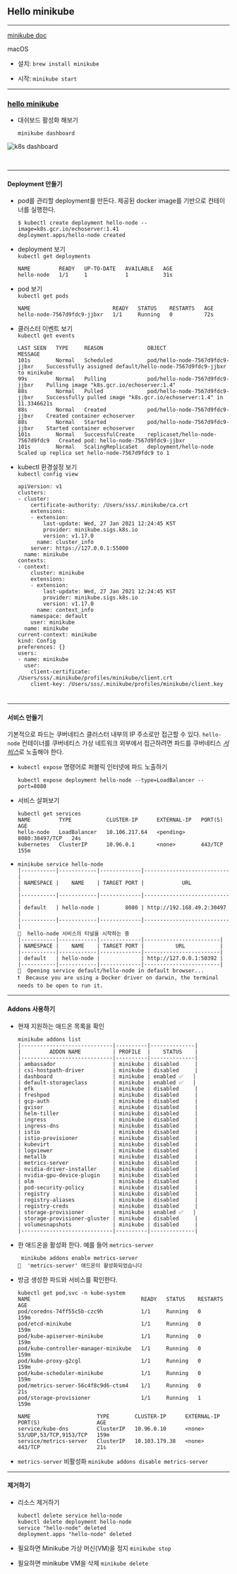 ## Hello minikube



---

[minikube doc](https://minikube.sigs.k8s.io/docs/start/)

macOS

- 설치: `brew install minikube`

- 시작: `minikube start`



---

### [hello minikube](https://kubernetes.io/ko/docs/tutorials/hello-minikube/)

- 대쉬보드 활성화 해보기

  `minikube dashboard`

![k8s dashboard](https://github.com/sungyoungKwon85/sungyoungKwon85.github.io/blob/master/_posts/k8s/images/dashboard%20example.png)



​																																				

---

#### Deployment 만들기

- pod를 관리할 deployment를 만든다. 제공된 docker image를 기반으로 컨테이너를 실행한다. 

  `$ kubectl create deployment hello-node --image=k8s.gcr.io/echoserver:1.41`  
  `deployment.apps/hello-node created`

- deployment 보기  
  `kubectl get deployments`

  ```
  NAME         READY   UP-TO-DATE   AVAILABLE   AGE
  hello-node   1/1     1            1           31s
  ```

- pod 보기  
  `kubectl get pods`

  ```
  NAME                          READY   STATUS    RESTARTS   AGE
  hello-node-7567d9fdc9-jjbxr   1/1     Running   0          72s
  ```

- 클러스터 이벤트 보기  
  `kubectl get events `   

  ```
  LAST SEEN   TYPE     REASON              OBJECT                             MESSAGE
  101s        Normal   Scheduled           pod/hello-node-7567d9fdc9-jjbxr    Successfully assigned default/hello-node-7567d9fdc9-jjbxr to minikube
  99s         Normal   Pulling             pod/hello-node-7567d9fdc9-jjbxr    Pulling image "k8s.gcr.io/echoserver:1.4"
  88s         Normal   Pulled              pod/hello-node-7567d9fdc9-jjbxr    Successfully pulled image "k8s.gcr.io/echoserver:1.4" in 11.3346621s
  88s         Normal   Created             pod/hello-node-7567d9fdc9-jjbxr    Created container echoserver
  88s         Normal   Started             pod/hello-node-7567d9fdc9-jjbxr    Started container echoserver
  101s        Normal   SuccessfulCreate    replicaset/hello-node-7567d9fdc9   Created pod: hello-node-7567d9fdc9-jjbxr
  101s        Normal   ScalingReplicaSet   deployment/hello-node              Scaled up replica set hello-node-7567d9fdc9 to 1
  ```

- kubectl 환경설정 보기  
  `kubectl config view`

  ```
  apiVersion: v1
  clusters:
  - cluster:
      certificate-authority: /Users/sss/.minikube/ca.crt
      extensions:
      - extension:
          last-update: Wed, 27 Jan 2021 12:24:45 KST
          provider: minikube.sigs.k8s.io
          version: v1.17.0
        name: cluster_info
      server: https://127.0.0.1:55000
    name: minikube
  contexts:
  - context:
      cluster: minikube
      extensions:
      - extension:
          last-update: Wed, 27 Jan 2021 12:24:45 KST
          provider: minikube.sigs.k8s.io
          version: v1.17.0
        name: context_info
      namespace: default
      user: minikube
    name: minikube
  current-context: minikube
  kind: Config
  preferences: {}
  users:
  - name: minikube
    user:
      client-certificate: /Users/sss/.minikube/profiles/minikube/client.crt
      client-key: /Users/sss/.minikube/profiles/minikube/client.key
     
  ```

### 

---

#### 서비스 만들기

기본적으로 파드는 쿠버네티스 클러스터 내부의 IP 주소로만 접근할 수 있다. `hello-node` 컨테이너를 쿠버네티스 가상 네트워크 외부에서 접근하려면 파드를 쿠버네티스 [*서비스*](https://kubernetes.io/ko/docs/concepts/services-networking/service/)로 노출해야 한다.

- `kubectl expose` 명령어로 퍼블릭 인터넷에 파드 노출하기  

  `kubectl expose deployment hello-node --type=LoadBalancer --port=8080`

- 서비스 살펴보기

  ```
  kubectl get services
  NAME         TYPE           CLUSTER-IP      EXTERNAL-IP   PORT(S)          AGE
  hello-node   LoadBalancer   10.106.217.64   <pending>     8080:30497/TCP   24s
  kubernetes   ClusterIP      10.96.0.1       <none>        443/TCP          155m
  ```

- ```
  minikube service hello-node
  |-----------|------------|-------------|---------------------------|
  | NAMESPACE |    NAME    | TARGET PORT |            URL            |
  |-----------|------------|-------------|---------------------------|
  | default   | hello-node |        8080 | http://192.168.49.2:30497 |
  |-----------|------------|-------------|---------------------------|
  🏃  hello-node 서비스의 터널을 시작하는 중
  |-----------|------------|-------------|------------------------|
  | NAMESPACE |    NAME    | TARGET PORT |          URL           |
  |-----------|------------|-------------|------------------------|
  | default   | hello-node |             | http://127.0.0.1:50392 |
  |-----------|------------|-------------|------------------------|
  🎉  Opening service default/hello-node in default browser...
  ❗  Because you are using a Docker driver on darwin, the terminal needs to be open to run it.
  ```

  

---

#### Addons 사용하기

- 현재 지원하는 애드온 목록을 확인

  ```
  minikube addons list
  |-----------------------------|----------|--------------|
  |         ADDON NAME          | PROFILE  |    STATUS    |
  |-----------------------------|----------|--------------|
  | ambassador                  | minikube | disabled     |
  | csi-hostpath-driver         | minikube | disabled     |
  | dashboard                   | minikube | enabled ✅   |
  | default-storageclass        | minikube | enabled ✅   |
  | efk                         | minikube | disabled     |
  | freshpod                    | minikube | disabled     |
  | gcp-auth                    | minikube | disabled     |
  | gvisor                      | minikube | disabled     |
  | helm-tiller                 | minikube | disabled     |
  | ingress                     | minikube | disabled     |
  | ingress-dns                 | minikube | disabled     |
  | istio                       | minikube | disabled     |
  | istio-provisioner           | minikube | disabled     |
  | kubevirt                    | minikube | disabled     |
  | logviewer                   | minikube | disabled     |
  | metallb                     | minikube | disabled     |
  | metrics-server              | minikube | disabled     |
  | nvidia-driver-installer     | minikube | disabled     |
  | nvidia-gpu-device-plugin    | minikube | disabled     |
  | olm                         | minikube | disabled     |
  | pod-security-policy         | minikube | disabled     |
  | registry                    | minikube | disabled     |
  | registry-aliases            | minikube | disabled     |
  | registry-creds              | minikube | disabled     |
  | storage-provisioner         | minikube | enabled ✅   |
  | storage-provisioner-gluster | minikube | disabled     |
  | volumesnapshots             | minikube | disabled     |
  |-----------------------------|----------|--------------|
  ```

- 한 애드온을 활성화 한다. 예를 들어 `metrics-server`

  ```
   minikube addons enable metrics-server
  🌟  'metrics-server' 애드온이 활성화되었습니다
  ```

- 방금 생성한 파드와 서비스를 확인한다.

  ```
  kubectl get pod,svc -n kube-system
  NAME                                   READY   STATUS    RESTARTS   AGE
  pod/coredns-74ff55c5b-czc9h            1/1     Running   0          159m
  pod/etcd-minikube                      1/1     Running   0          159m
  pod/kube-apiserver-minikube            1/1     Running   0          159m
  pod/kube-controller-manager-minikube   1/1     Running   0          159m
  pod/kube-proxy-g2cgl                   1/1     Running   0          159m
  pod/kube-scheduler-minikube            1/1     Running   0          159m
  pod/metrics-server-56c4f8c9d6-ctsm4    1/1     Running   0          21s
  pod/storage-provisioner                1/1     Running   1          159m
  
  NAME                     TYPE        CLUSTER-IP      EXTERNAL-IP   PORT(S)                  AGE
  service/kube-dns         ClusterIP   10.96.0.10      <none>        53/UDP,53/TCP,9153/TCP   159m
  service/metrics-server   ClusterIP   10.103.179.38   <none>        443/TCP                  21s
  ```

- `metrics-server` 비활성화
  `minikube addons disable metrics-server`



---

#### 제거하기

- 리소스 제거하기

  ```
  kubectl delete service hello-node
  kubectl delete deployment hello-node
  service "hello-node" deleted
  deployment.apps "hello-node" deleted
  ```

- 필요하면 Minikube 가상 머신(VM)을 정지
  `minikube stop`

- 필요하면 minikube VM을 삭제
  `minikube delete`





















